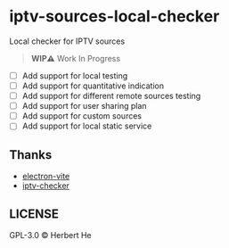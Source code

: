 # iptv-sources-local-checker

Local checker for IPTV sources

> **WIP⚠️** Work In Progress

- [ ] Add support for local testing
- [ ] Add support for quantitative indication
- [ ] Add support for different remote sources testing
- [ ] Add support for user sharing plan
- [ ] Add support for custom sources
- [ ] Add support for local static service

## Thanks

- [electron-vite](https://github.com/alex8088/electron-vite)
- [iptv-checker](https://github.com/freearhey/iptv-checker)

## LICENSE

GPL-3.0 &copy; Herbert He
